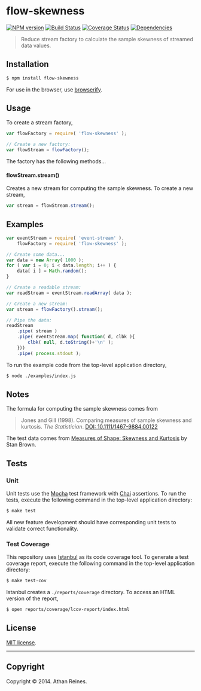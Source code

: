 flow-skewness
===
[![NPM version][npm-image]][npm-url] [![Build Status][travis-image]][travis-url] [![Coverage Status][coveralls-image]][coveralls-url] [![Dependencies][dependencies-image]][dependencies-url]

> Reduce stream factory to calculate the sample skewness of streamed data values.


## Installation

``` bash
$ npm install flow-skewness
```

For use in the browser, use [browserify](https://github.com/substack/node-browserify).


## Usage

To create a stream factory,

``` javascript
var flowFactory = require( 'flow-skewness' );

// Create a new factory:
var flowStream = flowFactory();
```

The factory has the following methods...


#### flowStream.stream()

Creates a new stream for computing the sample skewness. To create a new stream,

``` javascript
var stream = flowStream.stream();
```


## Examples

``` javascript
var eventStream = require( 'event-stream' ),
	flowFactory = require( 'flow-skewness' );

// Create some data...
var data = new Array( 1000 );
for ( var i = 0; i < data.length; i++ ) {
	data[ i ] = Math.random();
}

// Create a readable stream:
var readStream = eventStream.readArray( data );

// Create a new stream:
var stream = flowFactory().stream();

// Pipe the data:
readStream
	.pipe( stream )
	.pipe( eventStream.map( function( d, clbk ){
		clbk( null, d.toString()+'\n' );
	}))
	.pipe( process.stdout );
```

To run the example code from the top-level application directory,

``` bash
$ node ./examples/index.js
```


## Notes

The formula for computing the sample skewness comes from

> Jones and Gill (1998). Comparing measures of sample skewness and kurtosis. _The Statistician_. [DOI: 10.1111/1467-9884.00122](http://onlinelibrary.wiley.com/doi/10.1111/1467-9884.00122/)

The test data comes from [Measures of Shape: Skewness and Kurtosis](http://www.tc3.edu/instruct/sbrown/stat/shape.htm) by Stan Brown.


## Tests

### Unit

Unit tests use the [Mocha](http://visionmedia.github.io/mocha) test framework with [Chai](http://chaijs.com) assertions. To run the tests, execute the following command in the top-level application directory:

``` bash
$ make test
```

All new feature development should have corresponding unit tests to validate correct functionality.


### Test Coverage

This repository uses [Istanbul](https://github.com/gotwarlost/istanbul) as its code coverage tool. To generate a test coverage report, execute the following command in the top-level application directory:

``` bash
$ make test-cov
```

Istanbul creates a `./reports/coverage` directory. To access an HTML version of the report,

``` bash
$ open reports/coverage/lcov-report/index.html
```


## License

[MIT license](http://opensource.org/licenses/MIT). 


---
## Copyright

Copyright &copy; 2014. Athan Reines.


[npm-image]: http://img.shields.io/npm/v/flow-skewness.svg
[npm-url]: https://npmjs.org/package/flow-skewness

[travis-image]: http://img.shields.io/travis/flow-io/flow-skewness/master.svg
[travis-url]: https://travis-ci.org/flow-io/flow-skewness

[coveralls-image]: https://img.shields.io/coveralls/flow-io/flow-skewness/master.svg
[coveralls-url]: https://coveralls.io/r/flow-io/flow-skewness?branch=master

[dependencies-image]: http://img.shields.io/david/flow-io/flow-skewness.svg
[dependencies-url]: https://david-dm.org/flow-io/flow-skewness

[dev-dependencies-image]: http://img.shields.io/david/dev/flow-io/flow-skewness.svg
[dev-dependencies-url]: https://david-dm.org/dev/flow-io/flow-skewness

[github-issues-image]: http://img.shields.io/github/issues/flow-io/flow-skewness.svg
[github-issues-url]: https://github.com/flow-io/flow-skewness/issues